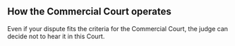 ##  How the Commercial Court operates

Even if your dispute fits the criteria for the Commercial Court, the judge can
decide not to hear it in this Court.
